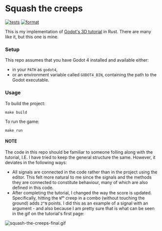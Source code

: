 # Squash the creeps

[![tests](https://github.com/keeeal/squash-the-creeps/actions/workflows/tests.yaml/badge.svg)](https://github.com/keeeal/squash-the-creeps/actions/workflows/tests.yaml)
[![format](https://github.com/keeeal/squash-the-creeps/actions/workflows/format.yaml/badge.svg)](https://github.com/keeeal/squash-the-creeps/actions/workflows/format.yaml)

This is my implementation of [Godot's 3D tutorial](https://docs.godotengine.org/en/stable/getting_started/first_3d_game/index.html#) in Rust. There are many like it, but this one is mine.

### Setup

This repo assumes that you have Godot 4 installed and available either:

- in your `PATH` as `godot4`,
- or an environment variable called `GODOT4_BIN`, containing the path to the Godot executable.

### Usage

To build the project:

```
make build
```

To run the game:

```
make run
```

#### NOTE

The code in this repo should be familiar to someone folling along with the tutorial, I.E. I have tried to keep the general structure the same. However, it deviates in the following ways:
- All signals are connected in the code rather than in the project using the editor. This felt more natural to me since the signals and the methods they are connected to constitute behaviour, many of which are also defined in this code.
- After completing the tutorial, I changed the way the score is updated. Specifically, hitting the `N`ᵗʰ creep in a combo (without touching the ground) adds `2^N` points. I did this as an example of a signal with an argument - and also because I am pretty sure that is what can be seen in the gif on the tutorial's first page:

![squash-the-creeps-final.gif](https://docs.godotengine.org/en/stable/_images/squash-the-creeps-final.gif)
